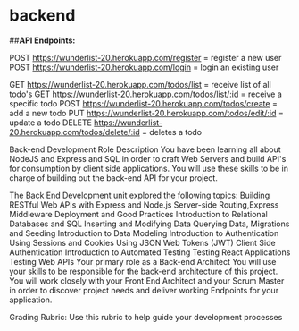# backend

##**API Endpoints:**

POST https://wunderlist-20.herokuapp.com/register = register a new user
POST https://wunderlist-20.herokuapp.com/login = login an existing user

GET https://wunderlist-20.herokuapp.com/todos/list = receive list of all todo's
GET https://wunderlist-20.herokuapp.com/todos/list/:id = receive a specific todo
POST https://wunderlist-20.herokuapp.com/todos/create = add a new todo
PUT https://wunderlist-20.herokuapp.com/todos/edit/:id = update a todo
DELETE https://wunderlist-20.herokuapp.com/todos/delete/:id = deletes a todo



Back-end Development Role Description
You have been learning all about NodeJS and Express and SQL in order to craft Web Servers and build API's for consumption by client side applications. You will use these skills to be in charge of building out the back-end API for your project.

The Back End Development unit explored the following topics:
Building RESTful Web APIs with Express and Node.js
Server-side Routing,Express Middleware
Deployment and Good Practices
Introduction to Relational Databases and SQL
Inserting and Modifying Data
Querying Data, Migrations and Seeding
Introduction to Data Modeling
Introduction to Authentication
Using Sessions and Cookies
Using JSON Web Tokens (JWT)
Client Side Authentication
Introduction to Automated Testing
Testing React Applications
Testing Web APIs
Your primary role as a Back-end Architect
You will use your skills to be responsible for the back-end architecture of this project. You will work closely with your Front End Architect and your Scrum Master in order to discover project needs and deliver working Endpoints for your application.

Grading Rubric:
Use this rubric to help guide your development processes
